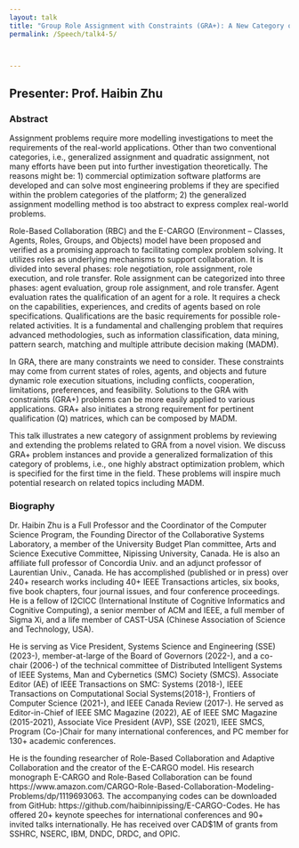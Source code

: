```yaml
---
layout: talk
title: "Group Role Assignment with Constraints (GRA+): A New Category of Assignment Problems"
permalink: /Speech/talk4-5/



---
```


<div class="talk-container">
    <div class="talk-header">
        <h2>Presenter: Prof. Haibin Zhu</h2>
    </div>
    <h3>Abstract</h3>
        <p>
    Assignment problems require more modelling investigations to meet the requirements of the real-world applications. Other than two conventional categories, i.e., generalized assignment and quadratic assignment, not many efforts have been put into further investigation theoretically. The reasons might be: 1) commercial optimization software platforms are developed and can solve most engineering problems if they are specified within the problem categories of the platform; 2) the generalized assignment modelling method is too abstract to express complex real-world problems.
    </p>
        <p>
Role-Based Collaboration (RBC) and the E-CARGO (Environment – Classes, Agents, Roles, Groups, and Objects) model have been proposed and verified as a promising approach to facilitating complex problem solving. It utilizes roles as underlying mechanisms to support collaboration. It is divided into several phases: role negotiation, role assignment, role execution, and role transfer. Role assignment can be categorized into three phases: agent evaluation, group role assignment, and role transfer. Agent evaluation rates the qualification of an agent for a role. It requires a check on the capabilities, experiences, and credits of agents based on role specifications. Qualifications are the basic requirements for possible role-related activities. It is a fundamental and challenging problem that requires advanced methodologies, such as information classification, data mining, pattern search, matching and multiple attribute decision making (MADM). 
    </p>
        <p>
In GRA, there are many constraints we need to consider. These constraints may come from current states of roles, agents, and objects and future dynamic role execution situations, including conflicts, cooperation, limitations, preferences, and feasibility. Solutions to the GRA with constraints (GRA+) problems can be more easily applied to various applications. GRA+ also initiates a strong requirement for pertinent qualification (Q) matrices, which can be composed by MADM. 
    </p>
        <p>
This talk illustrates a new category of assignment problems by reviewing and extending the problems related to GRA from a novel vision. We discuss GRA+ problem instances and provide a generalized formalization of this category of problems, i.e., one highly abstract optimization problem, which is specified for the first time in the field. These problems will inspire much potential research on related topics including MADM. 
    </p>
    <h3>Biography</h3>
    <p>
Dr. Haibin Zhu is a Full Professor and the Coordinator of the Computer Science Program, the Founding Director of the Collaborative Systems Laboratory, a member of the University Budget Plan committee, Arts and Science Executive Committee, Nipissing University, Canada. He is also an affiliate full professor of Concordia Univ. and an adjunct professor of Laurentian Univ., Canada. He has accomplished (published or in press) over 240+ research works including 40+ IEEE Transactions articles, six books, five book chapters, four journal issues, and four conference proceedings. He is a fellow of I2CICC (International Institute of Cognitive Informatics and Cognitive Computing), a senior member of ACM and IEEE, a full member of Sigma Xi, and a life member of CAST-USA (Chinese Association of Science and Technology, USA).
                    </p>
                <p>
He is serving as Vice President, Systems Science and Engineering (SSE) (2023-), member-at-large of the Board of Governors (2022-), and a co-chair (2006-) of the technical committee of Distributed Intelligent Systems of IEEE Systems, Man and Cybernetics (SMC) Society (SMCS). Associate Editor (AE) of IEEE Transactions on SMC: Systems (2018-), IEEE Transactions on Computational Social Systems(2018-), Frontiers of Computer Science (2021-), and IEEE Canada Review (2017-). He served as Editor-in-Chief of IEEE SMC Magazine (2022), AE of IEEE SMC Magazine (2015-2021), Associate Vice President (AVP), SSE (2021), IEEE SMCS, Program (Co-)Chair for many international conferences, and PC member for 130+ academic conferences. 
                                </p>
    <p>
        He is the founding researcher of Role-Based Collaboration and Adaptive Collaboration and the creator of the E-CARGO model. His research monograph E-CARGO and Role-Based Collaboration can be found  https://www.amazon.com/CARGO-Role-Based-Collaboration-Modeling-Problems/dp/1119693063. The accompanying codes can be downloaded from GitHub: https://github.com/haibinnipissing/E-CARGO-Codes. He has offered 20+ keynote speeches for international conferences and 90+ invited talks internationally. He has received over CAD$1M of grants from SSHRC, NSERC, IBM, DNDC, DRDC, and OPIC.
    </p>
</div>

